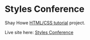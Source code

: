 # Styles Conference
Shay Howe [HTML/CSS tutorial](https://learn.shayhowe.com/html-css/) project.

Live site here: [Styles Conference](https://ikass.github.io/styles-conference/)
